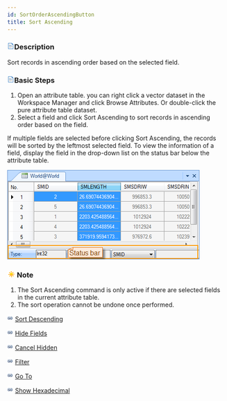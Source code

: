 ```yaml
---
id: SortOrderAscendingButton
title: Sort Ascending
---
```

### ![](../../img/read.gif)Description

Sort records in ascending order based on the selected field.

### ![](../../img/read.gif)Basic Steps

  1. Open an attribute table. you can right click a vector dataset in the Workspace Manager and click Browse Attributes. Or double-click the pure attribute table dataset.
  2. Select a field and click Sort Ascending to sort records in ascending order based on the field.

If multiple fields are selected before clicking Sort Ascending, the records will be sorted by the leftmost selected field. To view the information of a field, display the field in the drop-down list on the status bar below the attribute table.

![](img-en/AscendingMultiple.png)  


### ![](../../img/note.png)Note

  1. The Sort Ascending command is only active if there are selected fields in the current attribute table.
  2. The sort operation cannot be undone once performed.

![](../../img/smalltitle.png) [Sort Descending](SortOrderDescendingButton.htm)

![](../../img/smalltitle.png) [Hide Fields](HideButton.htm)

![](../../img/smalltitle.png) [Cancel Hidden](CancelHideButton.htm)

![](../../img/smalltitle.png) [Filter](FilterButton.htm)

![](../../img/smalltitle.png) [Go To](GoToButton.htm)

![](../../img/smalltitle.png) [Show Hexadecimal](DisplayHexadecimal.htm)




